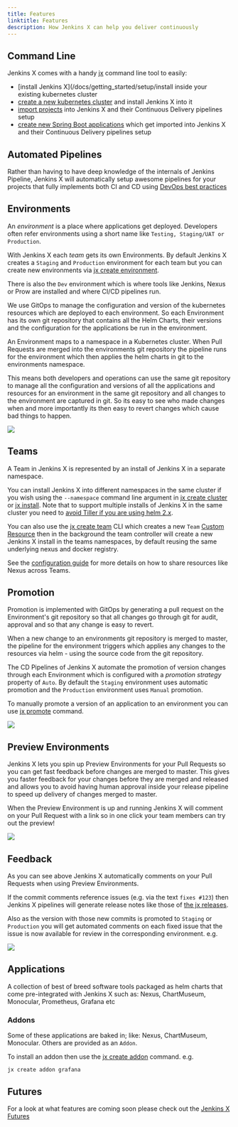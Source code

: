 ```yaml
---
title: Features
linktitle: Features
description: How Jenkins X can help you deliver continuously
---
```



## Command Line

Jenkins X comes with a handy [jx](/commands/jx) command line tool to easily:

* [install Jenkins X](/docs/getting_started/setup/install inside your existing kubernetes cluster
* [create a new kubernetes cluster](/getting-started/create-cluster) and install Jenkins X into it
* [import projects](/developing/import) into Jenkins X and their Continuous Delivery pipelines setup
* [create new Spring Boot applications](/developing/create-spring) which get imported into Jenkins X and their Continuous Delivery pipelines setup

## Automated Pipelines

Rather than having to have deep knowledge of the internals of Jenkins Pipeline, Jenkins X will automatically setup awesome pipelines for your projects that fully implements both CI and CD using [DevOps best practices](/about/concepts)

## Environments

An _environment_ is a place where applications get deployed. Developers often refer environments using a short name like `Testing, Staging/UAT or Production`.

With Jenkins X each _team_ gets its own Environments. By default Jenkins X creates a `Staging` and `Production` environment for each team but you can create new environments via [jx create environment](/commands/jx_create_environment).

There is also the `Dev` environment which is where tools like Jenkins, Nexus or Prow are installed and where CI/CD pipelines run.

We use GitOps to manage the configuration and version of the kubernetes resources which are deployed to each environment. So each Environment has its own git repository that contains all the Helm Charts, their versions and the configuration for the applications be run in the environment. 

An Environment maps to a namespace in a Kubernetes cluster. When Pull Requests are merged into the environments git repository the pipeline runs for the environment which then applies the helm charts in git to the environments namespace.

This means both developers and operations can use the same git repository to manage all the configuration and versions of all the applications and resources for an environment in the same git repository and all changes to the environment are captured in git. So its easy to see who made changes when and more importantly its then easy to revert changes which cause bad things to happen.

<img src="/images/gitops.png" class="img-thumbnail">

## Teams

A Team in Jenkins X is represented by an install of Jenkins X in a separate namespace. 

You can install Jenkins X into different namespaces in the same cluster if you wish using the `--namespace` command line argument in [jx create cluster](/commands/jx_create_cluster/) or [jx install](/commands/jx_install/). Note that to support multiple installs of Jenkins X in the same cluster you need to [avoid Tiller if you are using helm 2.x](/news/helm-without-tiller/).

You can also use the [jx create team](/commands/jx_create_team/) CLI which creates a new `Team` [Custom Resource](/architecture/custom-resources/) then in the background the team controller will create a new Jenkins X install in the teams namespaces, by default reusing the same underlying nexus and docker registry.

See the [configuration guide](/getting-started/config/) for more details on how to share resources like Nexus across Teams.

 
## Promotion

Promotion is implemented with GitOps by generating a pull request on the Environment's git repository  so that all changes go through git for audit, approval and so that any change is easy to revert.

When a new change to an environments git repository is merged to master, the pipeline for the environment triggers which applies any changes to the resources via helm - using the source code from the git repository.

The CD Pipelines of Jenkins X automate the promotion of version changes through each Environment which is configured with a _promotion strategy_ property of `Auto`. By default the `Staging` environment uses automatic promotion and the `Production` environment uses `Manual` promotion. 

To manually promote a version of an application to an environment you can use [jx promote](/developing/promote) command.

<img src="/images/overview.png" class="img-thumbnail">

## Preview Environments

Jenkins X lets you spin up Preview Environments for your Pull Requests so you can get fast feedback before changes are merged to master. This gives you faster feedback for your changes before they are merged and released and allows you to avoid having human approval inside your release pipeline to speed up delivery of changes merged to master.

When the Preview Environment is up and running Jenkins X will comment on your Pull Request with a link so in one click your team members can try out the preview!
 
<img src="/images/pr-comment.png" class="img-thumbnail">


## Feedback

As you can see above Jenkins X automatically comments on your Pull Requests when using Preview Environments. 

If the commit comments reference issues (e.g. via the text `fixes #123`) then Jenkins X pipelines will generate release notes like those of [the jx releases](https://github.com/jenkins-x/jx/releases).

Also as the version with those new commits is promoted to `Staging` or `Production` you will get automated comments on each fixed issue that the issue is now available for review in the corresponding environment. e.g.

<img src="/images/issue-comment.png" class="img-thumbnail">


## Applications

A collection of best of breed software tools packaged as helm charts that come pre-integrated with Jenkins X such as: Nexus, ChartMuseum, Monocular, Prometheus, Grafana etc

### Addons

Some of these applications are baked in; like: Nexus, ChartMuseum, Monocular.  Others are provided as an `Addon`.

To install an addon then use the [jx create addon](/commands/jx_create_addon/) command. e.g.

```
jx create addon grafana
```
 
## Futures
 
 For a look at what features are coming soon please check out the [Jenkins X Futures](/contribute/roadmap/)
